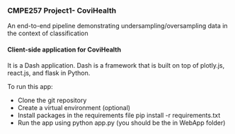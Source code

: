 ### CMPE257 Project1- CoviHealth

An end-to-end pipeline demonstrating undersampling/oversampling data in the context of classification

#### Client-side application for CoviHealth
It is a Dash application. Dash is a framework that is built on top of plotly.js, react.js, and flask in Python.

To run this app: <br>
- Clone the git repository
- Create a virtual environment (optional)
- Install packages in the requirements file pip install -r requirements.txt
- Run the app using python app.py (you should be the in WebApp folder)
